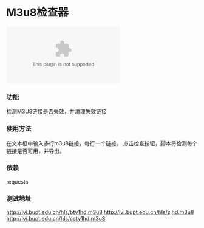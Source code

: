# M3u8检查器

![visitor badge](https://visitor-badge.vercel.app/p/Guyungy.M3u8)

### 功能
检测M3U8链接是否失效，并清理失效链接

### 使用方法
在文本框中输入多行m3u8链接，每行一个链接。
点击检查按钮，脚本将检测每个链接是否可用，并导出。

### 依赖
requests

### 测试地址
http://ivi.bupt.edu.cn/hls/btv1hd.m3u8
http://ivi.bupt.edu.cn/hls/zjhd.m3u8
http://ivi.bupt.edu.cn/hls/cctv1hd.m3u8 
